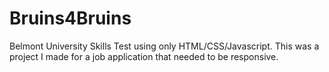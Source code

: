 # Bruins4Bruins
Belmont University Skills Test using only HTML/CSS/Javascript. This was a project I made for a job application that needed to be responsive.
